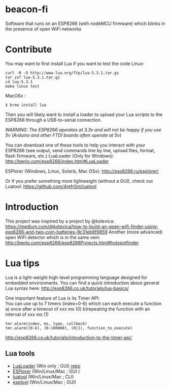 # beacon-fi
Software that runs on an ESP8266 (with nodeMCU firmware) which blinks in the presence of open WiFi networks

# Contribute

You may want to first install Lua if you want to test the code
Linux: 
```
curl -R -O http://www.lua.org/ftp/lua-5.3.1.tar.gz
tar zxf lua-5.3.1.tar.gz
cd lua-5.3.1
make linux test
```
MacOSx :
```
$ brew install lua
```

Then you will likely want to install a loader to upload your Lua scripts to the ESP8266 through a USB-to-serial connection.

*WARNING: The ESP8266 operates at 3.3v and will not be happy if you use 5v (Arduino and other FTDI boards often operate at 5v)*

You can download one of these tools to help you interact with your ESP8266 (see output, send commands line by line, upload files, format, flash firmware, etc.)
LuaLoader (Only for Windows): http://benlo.com/esp8266/index.html#LuaLoader

ESPlorer (Windows, Linux, Solaris, Mac OSx): http://esp8266.ru/esplorer/

Or if you prefer something more lightweight (without a GUI), check out Luatool: https://github.com/4refr0nt/luatool

# Introduction
This project was inspired by a project by @kstevica: https://medium.com/@kstevica/how-to-build-an-open-wifi-finder-using-esp8266-and-two-coin-batteries-9c31eb6f9859
Another (more advanced) open WiFi detector which is in the same vein:
http://benlo.com/esp8266/esp8266Projects.html#hotspotfinder


# Lua tips
Lua is a light-weight high-level programming language designed for embedded environments. You can find a quick introduction about general Lua syntax here: http://esp8266.co.uk/tutorials/lua-basics/

One important feature of Lua is its Timer API:   
You can use up to 7 timers (index=0-6) which can each execute a function
a) once after a timeout of xxx ms (0)
b)repeating the function with an interval of xxx ms (1)
```
tmr.alarm(index, ms, type, callback) 
tmr.alarm([0-6], [0-100000], (0|1), function_to_execute)
```

http://esp8266.co.uk/tutorials/introduction-to-the-timer-api/ 

## Lua tools

* [LuaLoader](https://github.com/GeoNomad/LuaLoader/) (Win only ; GUI) [repo](https://github.com/4refr0nt/ESPlorer)
* [ESPlorer](http://esp8266.ru/esplorer/) (Win/Linux/Mac ; GUI  )
* [luatool](https://github.com/4refr0nt/luatool) (Win/Linux/Mac ; CLI)
* [esptool](https://github.com/tommie/esptool) (Win/Linux/Mac ; GUI) 


